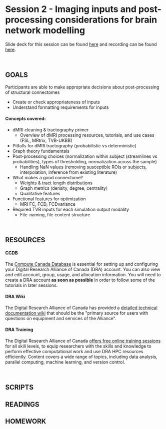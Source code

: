 # Session 2 - Imaging inputs and post-processing considerations for brain network modelling

Slide deck for this session can be found [here](.) and recording can be found [here](.).

<br>

## GOALS
Participants are able to make appropriate decisions about post-processing of structural connectomes 
- Create or check appropriateness of inputs
- Understand formatting requirements for inputs

#### Concepts covered: 
- dMRI cleaning & tractography primer
  - Overview of dMRI processing resources, tutorials, and use cases (FSL, MRtrix, TVB-UKBB)
- Pitfalls for dMRI tractography (probabilistic vs deterministic)
- Graph theory fundamentals
- Post-processing choices (normalization within subject (streamlines vs probabilities), types of thresholding, normalization across the sample)
  - Handling NaN values (removing susceptible ROIs or subjects, interpolation, inference from existing literature)
- What makes a good connectome?
  - Weights & tract length distributions
  - Graph metrics (density, degree, centrality)
  - Qualitative features
- Functional features for optimization
  - MRI FC, FCD, FCDvariance
- Required TVB inputs for each simulation output modality
  - File-naming, file content structure

<br> 

## RESOURCES

#### [CCDB](https://ccdb.alliancecan.ca/)
The [Compute Canada Database](https://ccdb.alliancecan.ca/) is essential for setting up and configuring your Digital Research Alliance of Canada (DRA) account. You can also view and edit account, group, usage, and allocation information. You will need to create a DRA account **as soon as possible** in order to follow some of the tutorials in later sessions.



#### DRA Wiki
The Digital Research Alliance of Canada has provided a [detailed technical documentation wiki](https://docs.alliancecan.ca/wiki/Technical_documentation) that should be the "primary source for users with questions on equipment and services of the Alliance".



#### DRA Training
The Digital Research Alliance of Canada [offers free online training sessions](https://alliancecan.ca/en/services/advanced-research-computing/technical-support/training-calendar) for all skill levels, to equip researchers with the skills and knowledge to perform effective computational work and use DRA HPC resources efficiently. Content covers a wide range of topics, including data analysis, parallel computing, machine learning, and version control.


<br>

## SCRIPTS


## READINGS


## HOMEWORK
